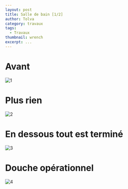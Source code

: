 ```yaml
---
layout: post
title: Salle de bain [1/2]
author: Tolva
category: travaux
tags:
  - Travaux
thumbnail: wrench
excerpt: ...
---
```


# Avant

![1](https://farm2.staticflickr.com/1960/44319160485_f1c7e2434a_b.jpg)

# Plus rien

![2](https://farm2.staticflickr.com/1944/44296654055_c1991e0b03_o.png)

# En dessous tout est terminé

![3](https://farm2.staticflickr.com/1923/45157665372_ab0a1ebf94_o.png)

# Douche opérationnel

![4](https://farm2.staticflickr.com/1951/44296636335_9b282590c5_o.png)
